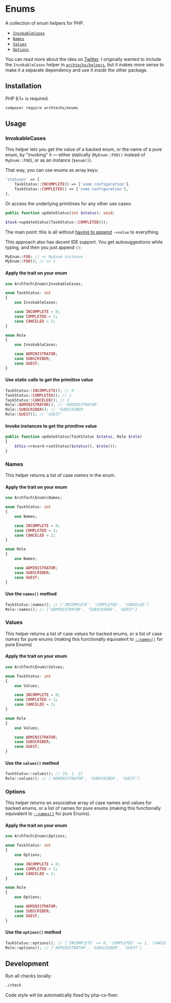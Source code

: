 # Enums

A collection of enum helpers for PHP.

- [`InvokableCases`](#invokablecases)
- [`Names`](#names)
- [`Values`](#values)
- [`Options`](#options)

You can read more about the idea on [Twitter](https://twitter.com/archtechx/status/1495158228757270528). I originally wanted to include the `InvokableCases` helper in [`archtechx/helpers`](https://github.com/archtechx/helpers), but it makes more sense to make it a separate dependency and use it *inside* the other package.

## Installation

PHP 8.1+ is required.

```sh
composer require archtechx/enums
```

## Usage

### InvokableCases

This helper lets you get the value of a backed enum, or the name of a pure enum, by "invoking" it — either statically (`MyEnum::FOO()` instead of `MyEnum::FOO`), or as an instance (`$enum()`).

That way, you can use enums as array keys:
```php
'statuses' => [
    TaskStatus::INCOMPLETE() => ['some configuration'],
    TaskStatus::COMPLETED() => ['some configuration'],
],
```

Or access the underlying primitives for any other use cases:
```php
public function updateStatus(int $status): void;

$task->updateStatus(TaskStatus::COMPLETED());
```

The main point: this is all without [having to append](https://twitter.com/archtechx/status/1495158237137494019) `->value` to everything.

This approach also has *decent* IDE support. You get autosuggestions while typing, and then you just append `()`:
```php
MyEnum::FOO; // => MyEnum instance
MyEnum::FOO(); // => 1
```

#### Apply the trait on your enum
```php
use ArchTech\Enums\InvokableCases;

enum TaskStatus: int
{
    use InvokableCases;

    case INCOMPLETE = 0;
    case COMPLETED = 1;
    case CANCELED = 2;
}

enum Role
{
    use InvokableCases;

    case ADMINISTRATOR;
    case SUBSCRIBER;
    case GUEST;
}
```

#### Use static calls to get the primitive value
```php
TaskStatus::INCOMPLETE(); // 0
TaskStatus::COMPLETED(); // 1
TaskStatus::CANCELED(); // 2
Role::ADMINISTRATOR(); // 'ADMINISTRATOR'
Role::SUBSCRIBER(); // 'SUBSCRIBER'
Role::GUEST(); // 'GUEST'
```

#### Invoke instances to get the primitive value
```php
public function updateStatus(TaskStatus $status, Role $role)
{
    $this->record->setStatus($status(), $role());
}
```

### Names

This helper returns a list of case *names* in the enum.

#### Apply the trait on your enum
```php
use ArchTech\Enums\Names;

enum TaskStatus: int
{
    use Names;

    case INCOMPLETE = 0;
    case COMPLETED = 1;
    case CANCELED = 2;
}

enum Role
{
    use Names;

    case ADMINISTRATOR;
    case SUBSCRIBER;
    case GUEST;
}
```

#### Use the `names()` method
```php
TaskStatus::names(); // ['INCOMPLETE', 'COMPLETED', 'CANCELED']
Role::names(); // ['ADMINISTRATOR', 'SUBSCRIBER', 'GUEST']
```

### Values

This helper returns a list of case *values* for backed enums, or a list of case *names* for pure enums (making this functionally equivalent to [`::names()`](#names) for pure Enums)

#### Apply the trait on your enum
```php
use ArchTech\Enums\Values;

enum TaskStatus: int
{
    use Values;

    case INCOMPLETE = 0;
    case COMPLETED = 1;
    case CANCELED = 2;
}

enum Role
{
    use Values;

    case ADMINISTRATOR;
    case SUBSCRIBER;
    case GUEST;
}
```

#### Use the `values()` method
```php
TaskStatus::values(); // [0, 1, 2]
Role::values(); // ['ADMINISTRATOR', 'SUBSCRIBER', 'GUEST']
```

### Options

This helper returns an associative array of case names and values for backed enums, or a list of names for pure enums (making this functionally equivalent to [`::names()`](#names) for pure Enums).

#### Apply the trait on your enum
```php
use ArchTech\Enums\Options;

enum TaskStatus: int
{
    use Options;

    case INCOMPLETE = 0;
    case COMPLETED = 1;
    case CANCELED = 2;
}

enum Role
{
    use Options;

    case ADMINISTRATOR;
    case SUBSCRIBER;
    case GUEST;
}
```

#### Use the `options()` method
```php
TaskStatus::options(); // ['INCOMPLETE' => 0, 'COMPLETED' => 1, 'CANCELED' => 2]
Role::options(); // ['ADMINISTRATOR', 'SUBSCRIBER', 'GUEST']
```

## Development

Run all checks locally:

```sh
./check
```

Code style will be automatically fixed by php-cs-fixer.
